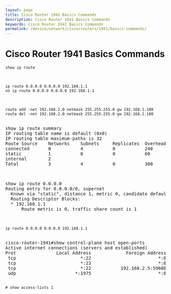 ```yaml
---
layout: page
title: Cisco Router 1941 Basics Commands
description: Cisco Router 1941 Basics Commands
keywords: Cisco Router 1941 Basics Commands
permalink: /device/network/cisco/routers/1941/basics-commands/
---
```


# Cisco Router 1941 Basics Commands

    show ip route

<br/>

    ip route 0.0.0.0 0.0.0.0 192.168.1.1
    no ip route 0.0.0.0 0.0.0.0 192.168.1.1

<br/>

    route add -net 192.168.2.0 netmask 255.255.255.0 gw 192.168.1.100
    route del -net 192.168.2.0 netmask 255.255.255.0 gw 192.168.1.100

<pre>

show ip route summary
IP routing table name is default (0x0)
IP routing table maximum-paths is 32
Route Source    Networks    Subnets     Replicates  Overhead    Memory (bytes)
connected       0           4           0           240         704
static          1           0           0           60          176
internal        2                                               1040
Total           3           4           0           300         1920

</pre>

<pre>

show ip route 0.0.0.0  
Routing entry for 0.0.0.0/0, supernet
  Known via "static", distance 1, metric 0, candidate default path
  Routing Descriptor Blocks:
  * 192.168.1.1
      Route metric is 0, traffic share count is 1


</pre>

    ip route 0.0.0.0 0.0.0.0 192.168.1.1

<pre>

cisco-router-1941#show control-plane host open-ports
Active internet connections (servers and established)
Prot               Local Address             Foreign Address                  Service    State
 tcp                        *:22                         *:0               SSH-Server   LISTEN
 tcp                        *:23                         *:0                   Telnet   LISTEN
 tcp                        *:22           192.168.2.5:59686               SSH-Server ESTABLIS
 udp                      *:1975                         *:0                      IPC   LISTEN

</pre>

    # show access-lists 1

